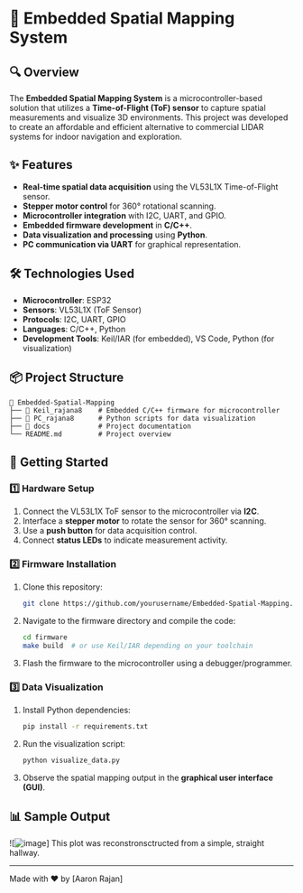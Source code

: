 # 📡 Embedded Spatial Mapping System

## 🔍 Overview
The **Embedded Spatial Mapping System** is a microcontroller-based solution that utilizes a **Time-of-Flight (ToF) sensor** to capture spatial measurements and visualize 3D environments. This project was developed to create an affordable and efficient alternative to commercial LIDAR systems for indoor navigation and exploration.

## ✨ Features
- **Real-time spatial data acquisition** using the VL53L1X Time-of-Flight sensor.
- **Stepper motor control** for 360° rotational scanning.
- **Microcontroller integration** with I2C, UART, and GPIO.
- **Embedded firmware development** in **C/C++**.
- **Data visualization and processing** using **Python**.
- **PC communication via UART** for graphical representation.

## 🛠️ Technologies Used
- **Microcontroller**: ESP32
- **Sensors**: VL53L1X (ToF Sensor)
- **Protocols**: I2C, UART, GPIO
- **Languages**: C/C++, Python
- **Development Tools**: Keil/IAR (for embedded), VS Code, Python (for visualization)

## 📦 Project Structure
```
📁 Embedded-Spatial-Mapping
├── 📂 Keil_rajana8    # Embedded C/C++ firmware for microcontroller
├── 📂 PC_rajana8      # Python scripts for data visualization
├── 📂 docs            # Project documentation
└── README.md         # Project overview
```

## 🚀 Getting Started
### 1️⃣ Hardware Setup
1. Connect the VL53L1X ToF sensor to the microcontroller via **I2C**.
2. Interface a **stepper motor** to rotate the sensor for 360° scanning.
3. Use a **push button** for data acquisition control.
4. Connect **status LEDs** to indicate measurement activity.

### 2️⃣ Firmware Installation
1. Clone this repository:
   ```sh
   git clone https://github.com/yourusername/Embedded-Spatial-Mapping.git
   ```
2. Navigate to the firmware directory and compile the code:
   ```sh
   cd firmware
   make build  # or use Keil/IAR depending on your toolchain
   ```
3. Flash the firmware to the microcontroller using a debugger/programmer.

### 3️⃣ Data Visualization
1. Install Python dependencies:
   ```sh
   pip install -r requirements.txt
   ```
2. Run the visualization script:
   ```sh
   python visualize_data.py
   ```
3. Observe the spatial mapping output in the **graphical user interface (GUI)**.

## 📊 Sample Output
![![image](https://github.com/user-attachments/assets/0ae9ba6e-e4bb-4d64-92bf-61f4ecbb5932)]
This plot was reconstronsctructed from a simple, straight hallway.

---
Made with ❤️ by [Aaron Rajan]
